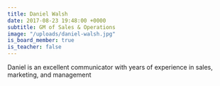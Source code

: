 ```yaml
---
title: Daniel Walsh
date: 2017-08-23 19:48:00 +0000
subtitle: GM of Sales & Operations
image: "/uploads/daniel-walsh.jpg"
is_board_member: true
is_teacher: false
---
```


Daniel is an excellent communicator with years of experience in sales, marketing, and management
